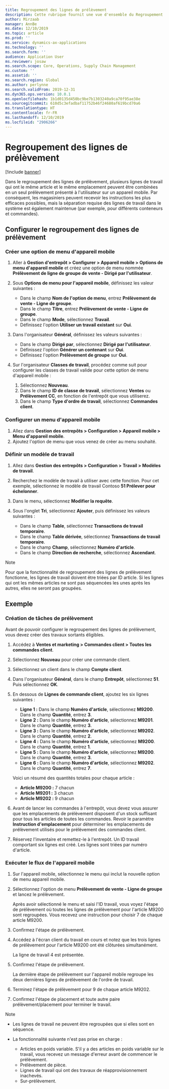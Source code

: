 ```yaml
---
title: Regroupement des lignes de prélèvement
description: Cette rubrique fournit une vue d'ensemble du Regroupement des lignes de prélèvement.
author: Mirzaab
manager: AnnBe
ms.date: 12/10/2019
ms.topic: article
ms.prod: ''
ms.service: dynamics-ax-applications
ms.technology: ''
ms.search.form: ''
audience: Application User
ms.reviewer: josaw
ms.search.scope: Core, Operations, Supply Chain Management
ms.custom: ''
ms.assetid: ''
ms.search.region: Global
ms.author: perlynne
ms.search.validFrom: 2019-12-31
ms.dyn365.ops.version: 10.0.1
ms.openlocfilehash: 1b1d0135d450bc9be7b1303240a9ca70f95ae38e
ms.sourcegitcommit: 610d5c3efadbaf11752b46f24680af619bcd70a6
ms.translationtype: HT
ms.contentlocale: fr-FR
ms.lasthandoff: 12/10/2019
ms.locfileid: "2906266"
---
```

# <a name="pick-line-grouping"></a>Regroupement des lignes de prélèvement

[!include [banner](../includes/banner.md)]

Dans le regroupement des lignes de prélèvement, plusieurs lignes de travail qui ont le même article et le même emplacement peuvent être combinées en un seul prélèvement présenté à l'utilisateur sur un appareil mobile. Par conséquent, les magasiniers peuvent recevoir les instructions les plus efficaces possibles, mais la séparation requise des lignes de travail dans le système est également maintenue (par exemple, pour différents conteneurs et commandes).

## <a name="set-up-pick-line-grouping"></a>Configurer le regroupement des lignes de prélèvement

### <a name="create-a-mobile-device-menu-item"></a>Créer une option de menu d'appareil mobile

1. Aller à **Gestion d'entrepôt \> Configurer \> Appareil mobile \> Options de menu d'appareil mobile** et créez une option de menu nommée **Prélèvement de ligne de groupe de vente - Dirigé par l'utilisateur**.
2. Sous **Options de menu pour l'appareil mobile**, définissez les valeur suivantes :

    - Dans le champ **Nom de l'option de menu**, entrez **Prélèvement de vente - Ligne de groupe**.
    - Dans le champ **Titre**, entrez **Prélèvement de vente - Ligne de groupe**.
    - Dans le champ **Mode**, sélectionnez **Travail**.
    - Définissez l'option **Utiliser un travail existant** sur **Oui**.

3. Dans l'organisateur **Général**, définissez les valeurs suivantes :

    - Dans le champ **Dirigé par**, sélectionnez **Dirigé par l'utilisateur**.
    - Définissez l'option **Générer un contenant** sur **Oui**.
    - Définissez l'option **Prélèvement de groupe** sur **Oui**.

4. Sur l'organisateur **Classes de travail**, procédez comme suit pour configurer les classes de travail valide pour cette option de menu d'appareil mobile :

    1. Sélectionnez **Nouveau**.
    2. Dans le champ **ID de classe de travail**, sélectionnez **Ventes** ou **Prélèvement CC**, en fonction de l'entrepôt que vous utiliserez.
    3. Dans le champ **Type d'ordre de travail**, sélectionnez **Commandes client**.

### <a name="set-up-a-mobile-device-menu"></a>Configurer un menu d'appareil mobile

1. Allez dans **Gestion des entrepôts \> Configuration \> Appareil mobile \> Menu d'appareil mobile**. 
1. Ajoutez l'option de menu que vous venez de créer au menu souhaité.

### <a name="set-up-a-work-template"></a>Définir un modèle de travail

1. Allez dans **Gestion des entrepôts \> Configuration \> Travail \> Modèles de travail**.
1. Recherchez le modèle de travail à utiliser avec cette fonction. Pour cet exemple, sélectionnez le modèle de travail Contoso **51 Prélever pour échelonner**.
1. Dans le menu, sélectionnez **Modifier la requête**.
1. Sous l'onglet **Tri**, sélectionnez **Ajouter**, puis définissez les valeurs suivantes :

    - Dans le champ **Table**, sélectionnez **Transactions de travail temporaire**.
    - Dans le champ **Table dérivée**, sélectionnez **Transactions de travail temporaire**.
    - Dans le champ **Champ**, sélectionnez **Numéro d'article**.
    - Dans le champ **Direction de recherche**, sélectionnez **Ascendant**.

> [!NOTE]
> Pour que la fonctionnalité de regroupement des lignes de prélèvement fonctionne, les lignes de travail doivent être triées par ID article. Si les lignes qui ont les mêmes articles ne sont pas séquencées les unes après les autres, elles ne seront pas groupées.

## <a name="example"></a>Exemple

### <a name="create-picking-work"></a>Création de tâches de prélèvement

Avant de pouvoir configurer le regroupement des lignes de prélèvement, vous devez créer des travaux sortants éligibles.

1. Accédez à **Ventes et marketing \> Commandes client \> Toutes les commandes client**.
2. Sélectionnez **Nouveau** pour créer une commande client. 
3. Sélectionnez un client dans le champ **Compte client**. 
4. Dans l'organisateur **Général**, dans le champ **Entrepôt**, sélectionnez **51**. Puis sélectionnez **OK**.
5. En dessous de **Lignes de commande client**, ajoutez les six lignes suivantes :

    - **Ligne 1 :** Dans le champ **Numéro d'article**, sélectionnez **M9200**. Dans le champ **Quantité**, entrez **3**.
    - **Ligne 2 :** Dans le champ **Numéro d'article**, sélectionnez **M9201**. Dans le champ **Quantité**, entrez **3**. 
    - **Ligne 3 :** Dans le champ **Numéro d'article**, sélectionnez **M9202**. Dans le champ **Quantité**, entrez **2**. 
    - **Ligne 4 :** Dans le champ **Numéro d'article**, sélectionnez **M9200**. Dans le champ **Quantité**, entrez **1**. 
    - **Ligne 5 :** Dans le champ **Numéro d'article**, sélectionnez **M9200**. Dans le champ **Quantité**, entrez **3**.
    - **Ligne 6 :** Dans le champ **Numéro d'article**, sélectionnez **M9202**. Dans le champ **Quantité**, entrez **7**. 

    Voici un résumé des quantités totales pour chaque article :

    - **Article M9200 :** 7 chacun
    - **Article M9201 :** 3 chacun
    - **Article M9202 :** 9 chacun

6. Avant de lancer les commandes à l'entrepôt, vous devez vous assurer que les emplacements de prélèvement disposent d'un stock suffisant pour tous les articles de toutes les commandes. Revoir le paramètre **Instruction d'emplacement** pour déterminer les emplacements de prélèvement utilisés pour le prélèvement des commandes client.
7. Réservez l'inventaire et remettez-le à l'entrepôt. Un ID travail comportant six lignes est créé. Les lignes sont triées par numéro d'article.

### <a name="run-the-mobile-device-flow"></a>Exécuter le flux de l'appareil mobile

1. Sur l'appareil mobile, sélectionnez le menu qui inclut la nouvelle option de menu appareil mobile.
1. Sélectionnez l'option de menu **Prélèvement de vente - Ligne de groupe** et lancez le prélèvement.

    Après avoir sélectionné le menu et saisi l'ID travail, vous voyez l'étape de prélèvement où toutes les lignes de prélèvement pour l'article M9200 sont regroupées. Vous recevez une instruction pour choisir 7 de chaque article M9200.

1. Confirmez l'étape de prélèvement. 
1. Accédez à l'écran client du travail en cours et notez que les trois lignes de prélèvement pour l'article M9200 ont été clôturées simultanément.

    La ligne de travail 4 est présentée.

1. Confirmez l'étape de prélèvement.

    La dernière étape de prélèvement sur l'appareil mobile regroupe les deux dernières lignes de prélèvement de l'ordre de travail.

1. Terminez l'étape de prélèvement pour 9 de chaque article M9202.
1. Confirmez l'étape de placement et toute autre paire prélèvement/placement pour terminer le travail.

> [!NOTE]
> - Les lignes de travail ne peuvent être regroupées que si elles sont en séquence.
> - La fonctionnalité suivante n'est pas prise en charge :
>
>    - Articles en poids variable. S'il y a des articles en poids variable sur le travail, vous recevez un message d'erreur avant de commencer le prélèvement.
>    - Prélèvement de pièce.
>    - Lignes de travail qui ont des travaux de réapprovisionnement inachevés.
>    - Sur-prélèvement.
